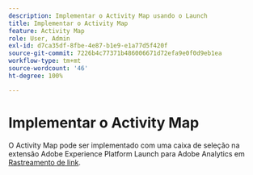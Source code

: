 ```yaml
---
description: Implementar o Activity Map usando o Launch
title: Implementar o Activity Map
feature: Activity Map
role: User, Admin
exl-id: d7ca35df-8fbe-4e87-b1e9-e1a77d5f420f
source-git-commit: 7226b4c77371b486006671d72efa9e0f0d9eb1ea
workflow-type: tm+mt
source-wordcount: '46'
ht-degree: 100%

---
```


# Implementar o Activity Map

O Activity Map pode ser implementado com uma caixa de seleção na extensão Adobe Experience Platform Launch para Adobe Analytics em [Rastreamento de link](https://experienceleague.adobe.com/docs/launch/using/extensions-ref/adobe-extension/analytics-extension/overview.html?lang=pt-BR#link-tracking).